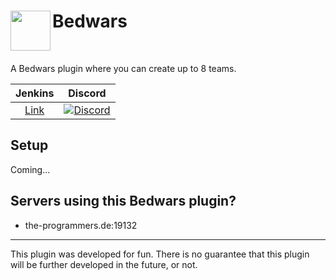 <h1>Bedwars<img src="https://t4.rbxcdn.com/e3ce663e14decd815aadd7ed922a5da4" height="64" width="64" align="left"></img></h1>
<br />

A Bedwars plugin where you can create up to 8 teams.

| Jenkins | Discord |
| :---: | :---: |
| [Link](http://194.93.56.119:8080/job/Bedwars-Nukkit/) | [![Discord](https://img.shields.io/discord/427520458523672587.svg?style=flat-square&label=discord&colorB=7289da)](https://discord.gg/DePY6v4)|

## Setup

Coming...

## Servers using this Bedwars plugin?

- the-programmers.de:19132

----------------------

This plugin was developed for fun. There is no guarantee that this plugin will be further developed in the future, or not.
